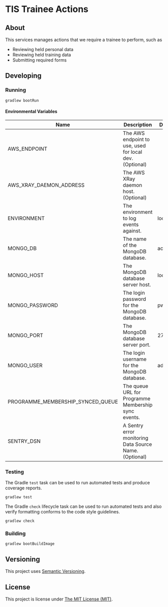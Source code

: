 # TIS Trainee Actions

## About
This services manages actions that we require a trainee to perform, such as

 - Reviewing held personal data
 - Reviewing held training data
 - Submitting required forms

## Developing

### Running

```shell
gradlew bootRun
```

#### Environmental Variables

| Name                              | Description                                             | Default   |
|-----------------------------------|---------------------------------------------------------|-----------|
| AWS_ENDPOINT                      | The AWS endpoint to use, used for local dev. (Optional) |           |
| AWS_XRAY_DAEMON_ADDRESS           | The AWS XRay daemon host. (Optional)                    |           |
| ENVIRONMENT                       | The environment to log events against.                  | local     |
| MONGO_DB                          | The name of the MongoDB database.                       | actions   |
| MONGO_HOST                        | The MongoDB database server host.                       | localhost |
| MONGO_PASSWORD                    | The login password for the MongoDB database.            | pwd       |
| MONGO_PORT                        | The MongoDB database server port.                       | 27017     |
| MONGO_USER                        | The login username for the MongoDB database.            | admin     |
| PROGRAMME_MEMBERSHIP_SYNCED_QUEUE | The queue URL for Programme Membership sync events.     |           |
| SENTRY_DSN                        | A Sentry error monitoring Data Source Name. (Optional)  |           |


### Testing

The Gradle `test` task can be used to run automated tests and produce coverage
reports.
```shell
gradlew test
```

The Gradle `check` lifecycle task can be used to run automated tests and also
verify formatting conforms to the code style guidelines.
```shell
gradlew check
```

### Building

```shell
gradlew bootBuildImage
```

## Versioning
This project uses [Semantic Versioning](semver.org).

## License
This project is license under [The MIT License (MIT)](LICENSE).
